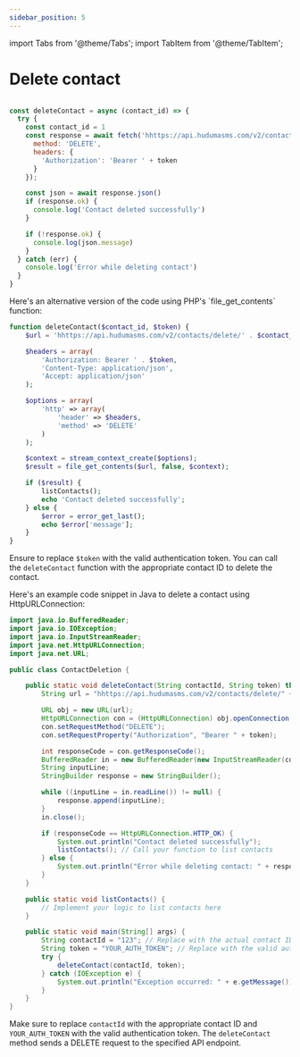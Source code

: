 ```yaml
---
sidebar_position: 5
---
```

import Tabs from '@theme/Tabs';
import TabItem from '@theme/TabItem';

# Delete contact

<Tabs>
<TabItem value="javascript" label="Javascript">

```javascript

const deleteContact = async (contact_id) => {
  try {
    const contact_id = 1
    const response = await fetch('hhttps://api.hudumasms.com/v2/contacts/delete/' + contact_id, {
      method: 'DELETE',
      headers: {
        'Authorization': 'Bearer ' + token
      }
    });

    const json = await response.json()
    if (response.ok) {
      console.log('Contact deleted successfully')
    }

    if (!response.ok) {
      console.log(json.message)
    }
  } catch (err) {
    console.log('Error while deleting contact')
  }
}

```
</TabItem>

<TabItem value="php" label="PHP">
 Here's an alternative version of the code using PHP's `file_get_contents` function:

```php
function deleteContact($contact_id, $token) {
    $url = 'hhttps://api.hudumasms.com/v2/contacts/delete/' . $contact_id;

    $headers = array(
        'Authorization: Bearer ' . $token,
        'Content-Type: application/json',
        'Accept: application/json'
    );

    $options = array(
        'http' => array(
            'header' => $headers,
            'method' => 'DELETE'
        )
    );

    $context = stream_context_create($options);
    $result = file_get_contents($url, false, $context);

    if ($result) {
        listContacts();
        echo 'Contact deleted successfully';
    } else {
        $error = error_get_last();
        echo $error['message'];
    }
}
```

Ensure to replace `$token` with the valid authentication token. You can call the `deleteContact` function with the appropriate contact ID to delete the contact.

</TabItem>

<TabItem value="java" label="Java">
 Here's an example code snippet in Java to delete a contact using HttpURLConnection:

```java
import java.io.BufferedReader;
import java.io.IOException;
import java.io.InputStreamReader;
import java.net.HttpURLConnection;
import java.net.URL;

public class ContactDeletion {

    public static void deleteContact(String contactId, String token) throws IOException {
        String url = "hhttps://api.hudumasms.com/v2/contacts/delete/" + contactId;

        URL obj = new URL(url);
        HttpURLConnection con = (HttpURLConnection) obj.openConnection();
        con.setRequestMethod("DELETE");
        con.setRequestProperty("Authorization", "Bearer " + token);

        int responseCode = con.getResponseCode();
        BufferedReader in = new BufferedReader(new InputStreamReader(con.getInputStream()));
        String inputLine;
        StringBuilder response = new StringBuilder();

        while ((inputLine = in.readLine()) != null) {
            response.append(inputLine);
        }
        in.close();

        if (responseCode == HttpURLConnection.HTTP_OK) {
            System.out.println("Contact deleted successfully");
            listContacts(); // Call your function to list contacts
        } else {
            System.out.println("Error while deleting contact: " + response.toString());
        }
    }

    public static void listContacts() {
        // Implement your logic to list contacts here
    }

    public static void main(String[] args) {
        String contactId = "123"; // Replace with the actual contact ID
        String token = "YOUR_AUTH_TOKEN"; // Replace with the valid authentication token
        try {
            deleteContact(contactId, token);
        } catch (IOException e) {
            System.out.println("Exception occurred: " + e.getMessage());
        }
    }
}
```

Make sure to replace `contactId` with the appropriate contact ID and `YOUR_AUTH_TOKEN` with the valid authentication token. The `deleteContact` method sends a DELETE request to the specified API endpoint.
</TabItem>

</Tabs>